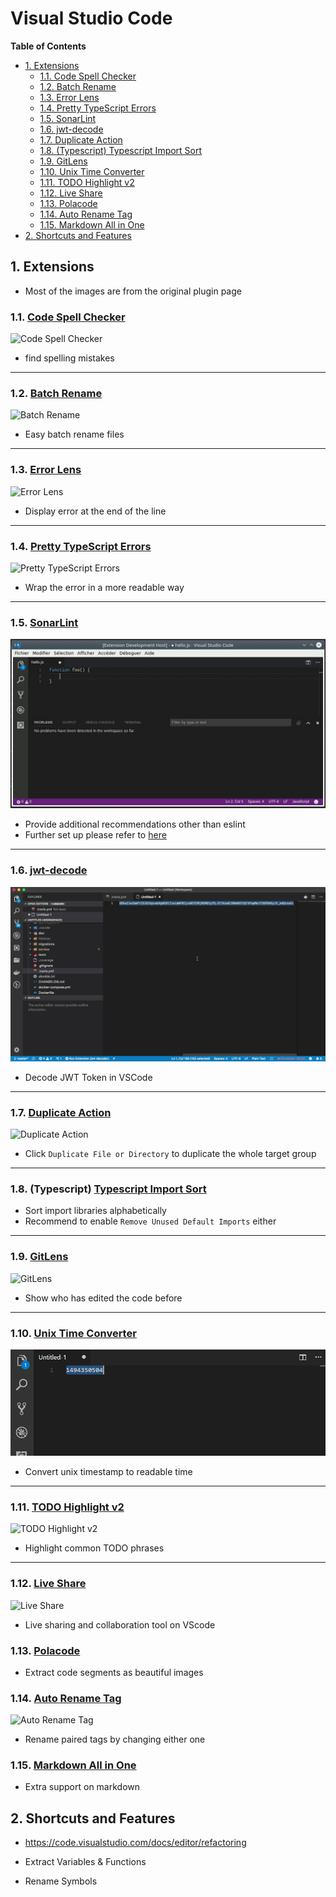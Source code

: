 # Visual Studio Code <!-- omit in toc -->

**Table of Contents**

- [1. Extensions](#1-extensions)
  - [1.1. Code Spell Checker](#11-code-spell-checker)
  - [1.2. Batch Rename](#12-batch-rename)
  - [1.3. Error Lens](#13-error-lens)
  - [1.4. Pretty TypeScript Errors](#14-pretty-typescript-errors)
  - [1.5. SonarLint](#15-sonarlint)
  - [1.6. jwt-decode](#16-jwt-decode)
  - [1.7. Duplicate Action](#17-duplicate-action)
  - [1.8. (Typescript) Typescript Import Sort](#18-typescript-typescript-import-sort)
  - [1.9. GitLens](#19-gitlens)
  - [1.10. Unix Time Converter](#110-unix-time-converter)
  - [1.11. TODO Highlight v2](#111-todo-highlight-v2)
  - [1.12. Live Share](#112-live-share)
  - [1.13. Polacode](#113-polacode)
  - [1.14. Auto Rename Tag](#114-auto-rename-tag)
  - [1.15. Markdown All in One](#115-markdown-all-in-one)
- [2. Shortcuts and Features](#2-shortcuts-and-features)

## 1. Extensions

- Most of the images are from the original plugin page

### 1.1. [Code Spell Checker](https://marketplace.visualstudio.com/items?itemName=streetsidesoftware.code-spell-checker "https://marketplace.visualstudio.com/items?itemName=streetsidesoftware.code-spell-checker")

![Code Spell Checker](https://raw.githubusercontent.com/streetsidesoftware/vscode-spell-checker/main/images/suggestions.gif)

- find spelling mistakes

---

### 1.2. [Batch Rename](https://marketplace.visualstudio.com/items?itemName=JannisX11.batch-rename-extension "https://marketplace.visualstudio.com/items?itemName=JannisX11.batch-rename-extension")

![Batch Rename](https://raw.githubusercontent.com/JannisX11/batch-rename/main/media/demo.gif)

- Easy batch rename files

---

### 1.3. [Error Lens](https://marketplace.visualstudio.com/items?itemName=usernamehw.errorlens "https://marketplace.visualstudio.com/items?itemName=usernamehw.errorlens")

![Error Lens](https://raw.githubusercontent.com/usernamehw/vscode-error-lens/master/img/demo.png)

- Display error at the end of the line

---

### 1.4. [Pretty TypeScript Errors](https://marketplace.visualstudio.com/items?itemName=yoavbls.pretty-ts-errors "https://marketplace.visualstudio.com/items?itemName=yoavbls.pretty-ts-errors")

![Pretty TypeScript Errors](https://raw.githubusercontent.com/yoavbls/pretty-ts-errors/b358fed5b4437be9fe109a836b77c6ca88a273a6/assets/this.png)

- Wrap the error in a more readable way

---

### 1.5. [SonarLint](https://marketplace.visualstudio.com/items?itemName=SonarSource.sonarlint-vscode "https://marketplace.visualstudio.com/items?itemName=SonarSource.sonarlint-vscode")

![SonarLint](https://raw.githubusercontent.com/SonarSource/sonarlint-vscode/b446efa174ad1bf03a3c98a2fe68c7fe6c74b45c/images/sonarlint-vscode.gif)

- Provide additional recommendations other than eslint
- Further set up please refer to [here](./sonarqube.md "./sonarqube.md")

---

### 1.6. [jwt-decode](https://marketplace.visualstudio.com/items?itemName=jflbr.jwt-decoder "https://marketplace.visualstudio.com/items?itemName=jflbr.jwt-decoder")

![jwt-decode](https://raw.githubusercontent.com/jflbr/jwt-decoder/master/images/demo-from-untitled-document.gif)

- Decode JWT Token in VSCode

---

### 1.7. [Duplicate Action](https://marketplace.visualstudio.com/items?itemName=mrmlnc.vscode-duplicate "https://marketplace.visualstudio.com/items?itemName=mrmlnc.vscode-duplicate")

![Duplicate Action](./duplicate-action.png "./duplicate-action.png")

- Click `Duplicate File or Directory` to duplicate the whole target group

---

### 1.8. (Typescript) [Typescript Import Sort](https://marketplace.visualstudio.com/items?itemName=mike-co.import-sorter "https://marketplace.visualstudio.com/items?itemName=mike-co.import-sorter")

- Sort import libraries alphabetically
- Recommend to enable `Remove Unused Default Imports` either

---

### 1.9. [GitLens](https://marketplace.visualstudio.com/items?itemName=eamodio.gitlens "https://marketplace.visualstudio.com/items?itemName=eamodio.gitlens")

![GitLens](https://raw.githubusercontent.com/gitkraken/vscode-gitlens/main/images/docs/current-line-blame.png)

- Show who has edited the code before

---

### 1.10. [Unix Time Converter](https://marketplace.visualstudio.com/items?itemName=espresso3389.unixtime-converter "https://marketplace.visualstudio.com/items?itemName=espresso3389.unixtime-converter")

![Unix Time Converter](https://raw.githubusercontent.com/espresso3389/unixtime-converter/master/images/intro.gif)

- Convert unix timestamp to readable time

---

### 1.11. [TODO Highlight v2](https://marketplace.visualstudio.com/items?itemName=jgclark.vscode-todo-highlight)

![TODO Highlight v2](https://raw.githubusercontent.com/wayou/vscode-todo-highlight/master/assets/material-night-eighties.png)

- Highlight common TODO phrases

---

### 1.12. [Live Share](https://marketplace.visualstudio.com/items?itemName=MS-vsliveshare.vsliveshare "https://marketplace.visualstudio.com/items?itemName=MS-vsliveshare.vsliveshare")

![Live Share](https://user-images.githubusercontent.com/116461/47793782-4d253500-dcdc-11e8-9c76-3d9d5b474d9d.png)

- Live sharing and collaboration tool on VScode

### 1.13. [Polacode](https://www.syncfusion.com/blogs/post/top-vs-code-extensions "https://www.syncfusion.com/blogs/post/top-vs-code-extensions")

- Extract code segments as beautiful images

### 1.14. [Auto Rename Tag](https://marketplace.visualstudio.com/items?itemName=formulahendry.auto-rename-tag "https://marketplace.visualstudio.com/items?itemName=formulahendry.auto-rename-tag")

![Auto Rename Tag](https://raw.githubusercontent.com/formulahendry/vscode-auto-rename-tag/f3039ed7263c5ab94c6e2fa9995d3ad265ebc822/images/usage.gif)

- Rename paired tags by changing either one

### 1.15. [Markdown All in One](https://marketplace.visualstudio.com/items?itemName=yzhang.markdown-all-in-one "https://marketplace.visualstudio.com/items?itemName=yzhang.markdown-all-in-one")

- Extra support on markdown

## 2. Shortcuts and Features

- https://code.visualstudio.com/docs/editor/refactoring

- Extract Variables & Functions
- Rename Symbols